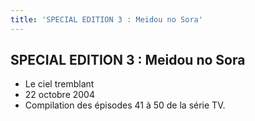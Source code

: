 ```yaml
---
title: 'SPECIAL EDITION 3 : Meidou no Sora'
---
```


SPECIAL EDITION 3 : Meidou no Sora
----------------------------------

* Le ciel tremblant
* 22 octobre 2004
* Compilation des épisodes 41 à 50 de la série TV.
